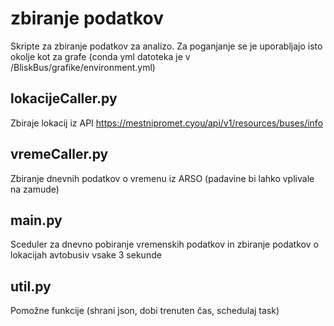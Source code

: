 # zbiranje podatkov

Skripte za zbiranje podatkov za analizo. Za poganjanje se je uporabljajo isto okolje kot za grafe (conda yml datoteka je v /BliskBus/grafike/environment.yml)

## lokacijeCaller.py
Zbiraje lokacij iz API https://mestnipromet.cyou/api/v1/resources/buses/info

## vremeCaller.py
Zbiranje dnevnih podatkov o vremenu iz ARSO (padavine bi lahko vplivale na zamude)

## main.py
Sceduler za dnevno pobiranje vremenskih podatkov in zbiranje podatkov o lokacijah avtobusiv vsake 3 sekunde

## util.py
Pomožne funkcije (shrani json, dobi trenuten čas, schedulaj task)

